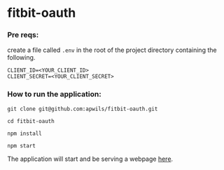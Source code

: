 # fitbit-oauth

### Pre reqs:

create a file called `.env` in the root of the project directory containing the following.
```
CLIENT_ID=<YOUR_CLIENT_ID>
CLIENT_SECRET=<YOUR_CLIENT_SECRET>
```

### How to run the application:
`git clone git@github.com:apwils/fitbit-oauth.git`

`cd fitbit-oauth`

`npm install`

`npm start`

The application will start and be serving a webpage [here](http://localhost:3000).